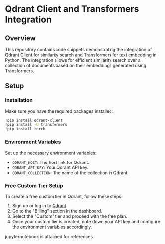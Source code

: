 # Qdrant Client and Transformers Integration

## Overview
This repository contains code snippets demonstrating the integration of Qdrant Client for similarity search and Transformers for text embedding in Python. The integration allows for efficient similarity search over a collection of documents based on their embeddings generated using Transformers.

## Setup

### Installation
Make sure you have the required packages installed:
```bash
!pip install qdrant-client
!pip install -U transformers
!pip install torch
```

### Environment Variables
Set up the necessary environment variables:
- `QDRANT_HOST`: The host link for Qdrant.
- `QDRANT_API_KEY`: Your Qdrant API key.
- `QDRANT_COLLECTION`: The name of the collection in Qdrant.

### Free Custom Tier Setup
To create a free custom tier in Qdrant, follow these steps:
1. Sign up or log in to [Qdrant](https://qdrant.io/).
2. Go to the "Billing" section in the dashboard.
3. Select the "Custom" tier and proceed with the free plan.
4. Once your custom tier is created, note down your API key and configure the environment variables accordingly.

jupyternotebook is attached for references
